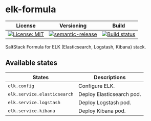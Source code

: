 # elk-formula

| License | Versioning | Build |
| ------- | ---------- | ----- |
| [![License: MIT](https://img.shields.io/badge/License-MIT-yellow.svg)](https://opensource.org/licenses/MIT) | [![semantic-release](https://img.shields.io/badge/%20%20%F0%9F%93%A6%F0%9F%9A%80-semantic--release-e10079.svg)](https://github.com/semantic-release/semantic-release) | [![Build status](https://ci.appveyor.com/api/projects/status/kpxtwhooli58ln6u/branch/master?svg=true)](https://ci.appveyor.com/project/nikAizuddin/elk-formula/branch/master) |

SaltStack Formula for ELK (Elasticsearch, Logstash, Kibana) stack.


## Available states

| States | Descriptions |
| ------ | ------------ |
| `elk.config` | Configure ELK. |
| `elk.service.elasticsearch` | Deploy Elasticsearch pod. |
| `elk.service.logstash` | Deploy Logstash pod. |
| `elk.service.kibana` | Deploy Kibana pod. |

